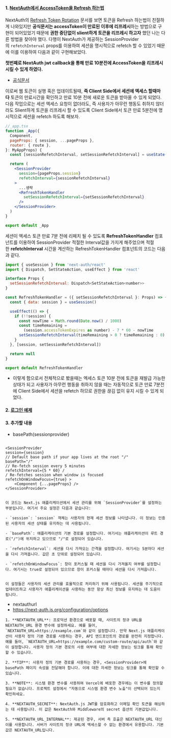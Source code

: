 #### 1. [NextAuth에서 AccessToken을 Refresh 하는법](https://jeongyunlog.netlify.app/develop/nextjs/next-auth/)

NextAuth의 [Refresh Token Rotation](https://next-auth.js.org/tutorials/refresh-token-rotation) 문서를 보면 토큰을 Refresh 하는법이 친절하게 나와있지만 **공식문서는 accessToken이 만료된 이후에 리프레시**하는 방법으로 구현이 되어있었기 때문에 **권한 중단없이 slient하게 토큰을 리프레시 하고자** 했던 나는 다른 방법을 찾아야 했다. 다행이 NextAuth가 제공하는 SessionProvider의 `refetchInterval` props를 이용하여 세션을 명시적으로 refetch 할 수 있었기 때문에 이를 이용하여 다음과 같이 구현해보았다.

**첫번째로 NextAuth jwt callback을 통해 만료 10분전에 AccessToken을 리프레시 시킬 수 있게 하였다.**

- [공식문서](https://next-auth.js.org/v3/tutorials/refresh-token-rotation)

이로써 웹 토큰이 실행 혹은 업데이트될때, **즉 Client Side에서 세션에 엑세스 할때마다** 토큰의 만료시간을 확인하고 만료 10분 전에 새로운 토큰을 받아올 수 있게 되었다. 다음 작업으로는 세션 엑세스 요청이 없더라도, 즉 사용자가 아무런 행동도 취하지 않더라도 Slient하게 토큰을 리프레시 할 수 있도록 Client Side에서 토큰 만료 5분전에 명시적으로 세션을 refetch 하도록 해보자.

```jsx
//_app.tsx
function _App({
  Component,
  pageProps: { session, ...pageProps },
  router: { route },
}: MyAppProps) {
  const [sessionRefetchInterval, setSessionRefetchInterval] = useState(10000)

  return (
    <SessionProvider
      session={pageProps.session}
      refetchInterval={sessionRefetchInterval}
    >
      ...생략
      <RefreshTokenHandler
        setSessionRefetchInterval={setSessionRefetchInterval}
      />
    </SessionProvider>
  )
}

export default _App
```

세션이 엑세스 토큰 만료 7분 전에 리페치 될 수 있도록 **RefreshTokenHandler** 컴포넌트를 이용하여 SessionProvider 적절한 Interval값을 가지게 해주었으며 적절한 **refetchInterval** 시간을 계산하는 RefreshTokenHandler 컴포넌트의 코드는 다음과 같다.

```jsx
import { useSession } from 'next-auth/react'
import { Dispatch, SetStateAction, useEffect } from 'react'

interface Props {
  setSessionRefetchInterval: Dispatch<SetStateAction<number>>
}

const RefreshTokenHandler = ({ setSessionRefetchInterval }: Props) => {
  const { data: session } = useSession()

  useEffect(() => {
    if (!!session) {
      const nowTime = Math.round(Date.now() / 1000)
      const timeRemaining =
        (session.accessTokenExpires as number) - 7 * 60 - nowTime
      setSessionRefetchInterval(timeRemaining > 0 ? timeRemaining : 0)
    }
  }, [session, setSessionRefetchInterval])

  return null
}

export default RefreshTokenHandler
```

- 이렇게 함으로서 전체적으로 봤을때는 엑세스 토큰 10분 전에 토큰을 재발급 가능한 상태가 되고 사용자가 아무런 행동을 취하지 않을 때는 자동적으로 토큰 만료 7분전에 Client Side에서 세션을 refetch 하므로 권한을 끊김 없이 유지 시킬 수 있게 되었다.


#### 2. [로그인 예제](https://velog.io/@dosomething/Next-auth-%EB%A5%BC-%EC%9D%B4%EC%9A%A9%ED%95%9C-%EB%A1%9C%EA%B7%B8%EC%9D%B8-%EA%B5%AC%ED%98%84)


#### 3. 추가할 내용

- basePath(sessionprovider)
```tsx

<SessionProvider 
session={session} 
// Default base path if your app lives at the root "/"
basePath="/"
// Re-fetch session every 5 minutes 
refetchInterval={5 * 60} /
/ Re-fetches session when window is focused 
refetchOnWindowFocus={true} >
	<Component {...pageProps} /> 
</SessionProvider>
```
```null
  
이 코드는 Next.js 애플리케이션에서 세션 관리를 위해 `SessionProvider`를 설정하는 부분입니다. 여기서 주요 설정은 다음과 같습니다:

- `session`: `session` 객체는 사용자의 현재 세션 정보를 나타냅니다. 이 정보는 인증된 사용자의 세션 상태를 유지하는 데 사용됩니다.
    
- `basePath`: 애플리케이션의 기본 경로를 설정합니다. 여기서는 애플리케이션이 루트 경로("/")에 위치하고 있으므로 "/"로 설정되어 있습니다.
    
- `refetchInterval`: 세션을 다시 가져오는 간격을 설정합니다. 여기서는 5분마다 세션을 다시 가져옵니다. 값은 초 단위로 설정되어 있습니다.
    
- `refetchOnWindowFocus`: 창이 포커스될 때 세션을 다시 가져올지 여부를 설정합니다. 여기서는 true로 설정되어 있으므로 창이 포커스될 때마다 세션을 다시 가져옵니다.
    

이 설정들은 사용자의 세션 관리를 효율적으로 처리하기 위해 사용됩니다. 세션을 주기적으로 업데이트하고 사용자가 애플리케이션을 사용하는 동안 항상 최신 정보를 유지하는 데 도움이 됩니다.
```

- nextauthurl
- https://next-auth.js.org/configuration/options

```null
1. **NEXTAUTH_URL**: 프로덕션 환경으로 배포할 때, 사이트의 정규 URL을 NEXTAUTH_URL 환경 변수에 설정하세요. 예를 들어, `NEXTAUTH_URL=https://example.com`와 같이 설정합니다. 만약 Next.js 애플리케이션이 사용자 정의 기본 경로를 사용하는 경우, API 엔드포인트의 경로를 완전히 지정합니다. 예를 들어, `NEXTAUTH_URL=https://example.com/custom-route/api/auth`와 같이 설정합니다. 사용자 정의 기본 경로의 사용 여부에 대한 자세한 정보는 링크를 통해 확인할 수 있습니다.
    
2. **TIP**: 사용자 정의 기본 경로를 사용하는 경우, <SessionProvider>에 basePath 페이지 속성을 전달해야 합니다. 이에 대한 자세한 정보는 링크를 통해 확인할 수 있습니다.
    
3. **NOTE**: 시스템 환경 변수를 사용하여 Vercel에 배포한 경우에는 이 변수를 정의할 필요가 없습니다. 프로젝트 설정에서 "자동으로 시스템 환경 변수 노출"이 선택되어 있는지 확인하세요.
    
4. **NEXTAUTH_SECRET**: NextAuth.js JWT를 암호화하고 이메일 확인 토큰을 해싱하는 데 사용됩니다. 이 값은 NextAuth와 Middleware의 secret 옵션의 기본값입니다.
    
5. **NEXTAUTH_URL_INTERNAL**: 제공된 경우, 서버 측 호출은 NEXTAUTH_URL 대신 이를 사용합니다. 서버가 사이트의 정규 URL에 액세스할 수 없는 환경에서 유용합니다. 기본값은 NEXTAUTH_URL입니다.
```